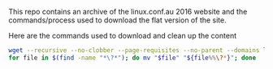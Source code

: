 This repo contains an archive of the linux.conf.au 2016 website and the commands/process used to download the flat version of the site.

Here are the commands used to download and clean up the content
```bash
wget --recursive --no-clobber --page-requisites --no-parent --domains lca2016.linux.org.au https://lca2016.linux.org.au --no-check-certificate --reject-regex "(.*)\/wiki/((.*)\?(.*)|Special\:.*)"
for file in $(find -name "*\?*"); do mv "$file" "${file%%\?*}"; done

```
